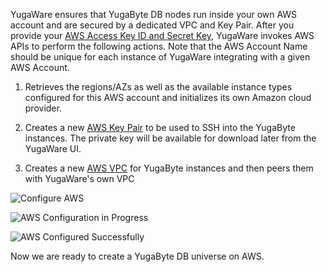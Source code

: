 YugaWare ensures that YugaByte DB nodes run inside your own AWS account and are secured by a dedicated VPC and Key Pair. After you provide your [AWS Access Key ID and Secret Key](http://docs.aws.amazon.com/general/latest/gr/managing-aws-access-keys.html), YugaWare invokes AWS APIs to perform the following actions. Note that the AWS Account Name should be unique for each instance of YugaWare integrating with a given AWS Account.

1. Retrieves the regions/AZs as well as the available instance types configured for this AWS account and initializes its own Amazon cloud provider.

2. Creates a new [AWS Key Pair](https://docs.aws.amazon.com/AWSEC2/latest/UserGuide/ec2-key-pairs.html) to be used to SSH into the YugaByte instances. The private key will be available for download later from the YugaWare UI.

3. Creates a new [AWS VPC](https://docs.aws.amazon.com/AWSEC2/latest/UserGuide/using-vpc.html) for YugaByte instances and then peers them with YugaWare's own VPC

![Configure AWS](/images/ee/aws-setup/configure-aws-1.png)

![AWS Configuration in Progress](/images/ee/aws-setup/configure-aws-2.png)

![AWS Configured Successfully](/images/ee/aws-setup/configure-aws-3.png)

Now we are ready to create a YugaByte DB universe on AWS.
